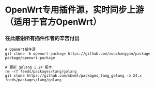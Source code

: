 # OpenWrt专用插件源，实时同步上游（适用于官方OpenWrt）

### 在此感谢所有插件作者的辛苦付出

```shell
# OpenWrt插件源
git clone -b openwrt-package https://github.com/zouchanggan/package package/openwrt-package

# 更新 golang 1.24 版本
rm -rf feeds/packages/lang/golang
git clone https://github.com/sbwml/packages_lang_golang -b 24.x feeds/packages/lang/golang
```

